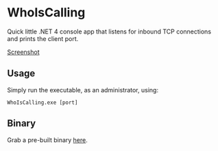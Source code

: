 WhoIsCalling
============

Quick little .NET 4 console app that listens for inbound TCP connections and prints the client port.


[Screenshot](https://github.com/OctopusDeploy/WhoIsCalling/raw/master/images/Screenshot.png)

Usage
-----

Simply run the executable, as an administrator, using:

```
WhoIsCalling.exe [port]
```

Binary
------

Grab a pre-built binary [here](https://github.com/OctopusDeploy/WhoIsCalling/raw/master/binaries/WhoIsCalling.exe).
